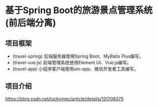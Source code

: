 # 基于Spring Boot的旅游景点管理系统(前后端分离)

## 项目框架
* (travel-spring) 后端服务器使用Spring Boot、MyBatis Plus编写。
* (travel-vue.js) 前端管理系统使用Element UI、Vue.js编写。
* (travel-app)    小程序客户端使用uin-app、微信开发者工具编写。

## 项目介绍
https://blog.csdn.net/luckymec/article/details/131708375
